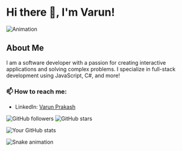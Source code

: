 # Hi there 👋, I'm Varun!

<!-- Add an animated GIF -->
![Animation](https://media.giphy.com/media/v1.Y2lkPTc5MGI3NjExems5a3BoODRzbm8xZGk0cnV2aDgzNGFzdG50NGR5bTh2bTRhOGI2MSZlcD12MV9naWZzX3NlYXJjaCZjdD1n/S2IfEQqgWc0AH4r6Al/giphy.gif)

## About Me
I am a software developer with a passion for creating interactive applications and solving complex problems. I specialize in full-stack development using JavaScript, C#, and more!

### 📫 How to reach me:
- LinkedIn: [Varun Prakash](https://www.linkedin.com/in/varun-prakash-654a8314a)

<!-- Add some cool badges -->
![GitHub followers](https://img.shields.io/github/followers/yourusername?label=Follow&style=social)
![GitHub stars](https://img.shields.io/github/stars/yourusername?style=social)

<!-- Add a cool animation using GitHub Readme Stats -->
![Your GitHub stats](https://github-readme-stats.vercel.app/api?username=yourusername&show_icons=true&theme=radical)

<!-- Animated snake to highlight contributions -->
![Snake animation](https://media.giphy.com/media/26DN0U3SqKDG2fTFe/giphy.gif?cid=790b7611udzx9ae6j6pjkwsygyn0werrh35si1icy1fillg5&ep=v1_gifs_search&rid=giphy.gif&ct=g)

